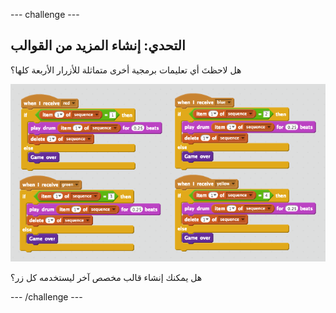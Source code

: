 --- challenge ---
## التحدي: إنشاء المزيد من القوالب
هل لاحظتَ أي تعليمات برمجية أخرى متماثلة للأزرار الأربعة كلها؟

![screenshot](images/colour-more-blocks.png)

هل يمكنك إنشاء قالب مخصص آخر ليستخدمه كل زر؟

--- /challenge ---
